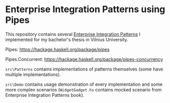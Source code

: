 # Enterprise Integration Patterns using Pipes

This repository contains several [Enterprise Integration Patterns](https://www.enterpriseintegrationpatterns.com/patterns/messaging/) I implemented for my bachelor's thesis in Vilnius University.

Pipes: <https://hackage.haskell.org/package/pipes>

Pipes.Concurrent: <https://hackage.haskell.org/package/pipes-concurrency>

`src\Patterns` contains implementations of patterns themselves (some have multiple implementations).

`src\Demo` contains usage demonstration of every implementation and some more complex scenarios (`WidgetGadget.hs` contains mocked scenario from Enterprise Integration Patterns book).
